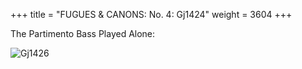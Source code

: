 +++
title = "FUGUES & CANONS: No. 4: Gj1424"
weight = 3604
+++

The Partimento Bass Played Alone:

![Gj1426](/img/04FenBk6.jpg)
